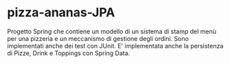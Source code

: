 # pizza-ananas-JPA
Progetto Spring che contiene un modello di un sistema di stamp del menù per una pizzeria e un meccanismo di gestione degli ordini. Sono implementati anche dei test con JUnit. E' implementata anche la persistenza di Pizze, Drink e Toppings con Spring Data.
